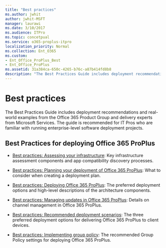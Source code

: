 ```yaml
---
title: "Best practices"
ms.author: jwhit
author: jwhit-MSFT
manager: laurawi
ms.date: 3/10/2017
ms.audience: ITPro
ms.topic: concetpual
ms.service: o365-proplus-itpro
localization_priority: Normal
ms.collection: Ent_O365
ms.custom:
- Ent_Office_ProPlus_Best
- Ent_Office_ProPlus
ms.assetid: 31a384ca-650c-4265-b76c-a87b414fd8b8
description: "The Best Practices Guide includes deployment recommendations and real-world examples from the Office 365 Product Group and delivery experts from Microsoft Services. The guide is recommended for IT Pros who are familiar with running enterprise-level software deployment projects."
---
```


# Best practices

The Best Practices Guide includes deployment recommendations and real-world examples from the Office 365 Product Group and delivery experts from Microsoft Services. The guide is recommended for IT Pros who are familiar with running enterprise-level software deployment projects.
  
## Best Practices for deploying Office 365 ProPlus

 - [Best practices: Assessing your infrastructure](best-practices-assessing-your-infrastructure.md): Key infrastructure assessment components and app compatibility discovery processes.
  
 - [Best practices: Planning your deployment of Office 365 ProPlus](best-practices-planning-your-deployment-of-office-365-proplus.md): What to consider when creating a deployment plan.
  
 - [Best practices: Deploying Office 365 ProPlus](best-practices-deploying-office-365-proplus.md): The preferred deployment options and high-level descriptions of the architecture components.
  
 - [Best practices: Managing updates in Office 365 ProPlus](best-practices-managing-updates-in-office-365-proplus.md): Details on channel management in Office 365 ProPlus.
  
 - [Best practices: Recommended deployment scenarios](best-practices-recommended-deployment-scenarios.md): The three preferred deployment options for delivering Office 365 ProPlus to client devices.
  
 - [Best practices: Implementing group policy](best-practices-implementing-group-policy.md): The recommended Group Policy settings for deploying Office 365 ProPlus.
  
